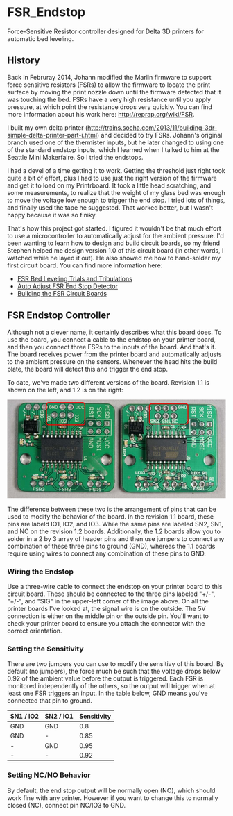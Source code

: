 FSR_Endstop
===========

Force-Sensitive Resistor controller designed for Delta 3D printers for automatic bed leveling.


## History
Back in Februray 2014, Johann modified the Marlin firmware to support force sensitive resistors (FSRs) to allow the firmware to locate the print surface by moving the print nozzle down until the firmware detected that it was touching the bed. FSRs have a very high resistance until you apply pressure, at which point the resistance drops very quickly. You can find more information about his work here: http://reprap.org/wiki/FSR.

I built my own delta printer (http://trains.socha.com/2013/11/building-3dr-simple-delta-printer-part-i.html) and decided to try FSRs. Johann's original branch used one of the thermister inputs, but he later changed to using one of the standard endstop inputs, which I learned when I talked to him at the Seattle Mini Makerfaire. So I tried the endstops.

I had a devel of a time getting it to work. Getting the threshold just right took quite a bit of effort, plus I had to use just the right version of the firmware and get it to load on my Printrboard. It took a little head scratching, and some measurements, to realize that the weight of my glass bed was enough to move the voltage low enough to trigger the end stop. I tried lots of things, and finally used the tape he suggested. That worked better, but I wasn't happy because it was so finiky.

That's how this project got started. I figured it wouldn't be that much effort to use a microcontroller to automatically adjust for the ambient pressure. I'd been wanting to learn how to design and build circuit boards, so my friend Stephen helped me design version 1.0 of this circuit board (in other words, I watched while he layed it out). He also showed me how to hand-solder my first circuit board. You can find more information here:

* [FSR Bed Leveling Trials and Tribulations](http://trains.socha.com/2014/05/fsr-bed-leveling-trials-and-tribulations.html?showComment=1400160705176)
* [Auto Adjust FSR End Stop Detector](http://trains.socha.com/2014/05/auto-adjust-fsr-end-stop-detector.html?showComment=1399251889736)
* [Building the FSR Circuit Boards](http://trains.socha.com/2014/07/building-fsr-circuit-boards.html)

## FSR Endstop Controller
Although not a clever name, it certainly describes what this board does. To use the board, you connect a cable to the endstop on your printer board, and then you connect three FSRs to the inputs of the board. And that's it. The board receives power from the printer board and automatically adjusts to the ambient pressure on the sensors. Whenever the head hits the build plate, the board will detect this and trigger the end stop.

To date, we've made two different versions of the board. Revision 1.1 is shown on the left, and 1.2 is on the right:

![Board Versions](https://github.com/JohnSL/FSR_Endstop/raw/master/Photos/P7131966_Cropped_1000_Marked.jpg)

The difference between these two is the arrangement of pins that can be used to modify the behavior of the board. In the revision 1.1 board, these pins are labeld IO1, IO2, and IO3. While the same pins are labeled SN2, SN1, and NC on the revision 1.2 boards. Additionally, the 1.2 boards allow you to solder in a 2 by 3 array of header pins and then use jumpers to connect any combination of these three pins to ground (GND), whereas the 1.1 boards require using wires to connect any combination of these pins to GND.

### Wiring the Endstop
Use a three-wire cable to connect the endstop on your printer board to this circuit board. These should be connected to the three pins labeled "+/-", "+/-", and "SIG" in the upper-left corner of the image above. On all the printer boards I've looked at, the signal wire is on the outside. The 5V connection is either on the middle pin or the outside pin. You'll want to check your printer board to ensure you attach the connector with the correct orientation.

### Setting the Sensitivity
There are two jumpers  you can use to modify the sensitivy of this board. By default (no jumpers), the force much be such that the voltage drops below 0.92 of the ambient value before the output is triggered. Each FSR is monitored independently of the others, so the output will trigger when at least one FSR triggers an input. In the table below, GND means you've connected that pin to ground.

| SN1 / IO2 | SN2 / IO1 | Sensitivity |
|-----------|-----------|-------------|
| GND | GND | 0.8 |
| GND |  -  | 0.85 |
|  -  | GND | 0.95 |
|  -  |  -  | 0.92 |

### Setting NC/NO Behavior
By default, the end stop output will be normally open (NO), which should work fine with any printer. However if you want to change this to normally closed (NC), connect pin NC/IO3 to GND.
